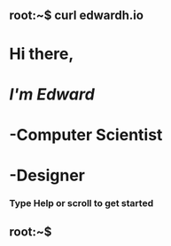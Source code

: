 ## root:~$ curl edwardh.io


#  Hi there,
#  *I'm Edward*
#  -Computer Scientist
#  -Designer
###     Type Help or scroll to get started


## root:~$ 